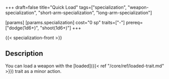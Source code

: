 +++
draft=false
title="Quick Load"
tags=["specialization", "weapon-specialization", "short-arm-specialization", "long-arm-specialization"]

[params]
  [params.specialization]
    cost="0 sp"
    traits=["-"]
    prereq=["dodge(1d6+)", "shoot(1d6+)"]
+++

{{< specialization-front >}}

## Description

You can load a weapon with the 
[loaded]({{< ref "/core/ref/loaded-trait.md" >}}) trait as a minor action.

